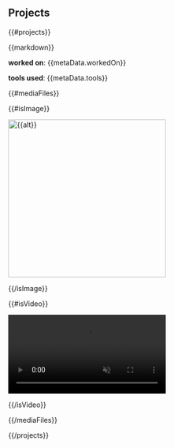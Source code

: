 ## Projects

{{#projects}}

{{markdown}}

**worked on**: {{metaData.workedOn}}

**tools used**: {{metaData.tools}}

{{#mediaFiles}}

{{#isImage}}

<img src="{{{url}}}" alt="{{alt}}" width="320">

{{/isImage}}

{{#isVideo}}

<video width="320" controls loop muted autoplay>
<source src="https://raw.githubusercontent.com/amirhh00/amirhh00/refs/heads/main/{{{url}}}" type="video/mp4">
</video>

{{/isVideo}}

{{/mediaFiles}}

{{/projects}}
